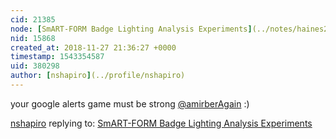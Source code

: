 ```yaml
---
cid: 21385
node: [SmART-FORM Badge Lighting Analysis Experiments](../notes/haines241/03-06-2018/smart-form-badge-lighting-analysis-experiments)
nid: 15868
created_at: 2018-11-27 21:36:27 +0000
timestamp: 1543354587
uid: 380298
author: [nshapiro](../profile/nshapiro)
---
```


your google alerts game must be strong [@amirberAgain](/profile/amirberAgain) :)

[nshapiro](../profile/nshapiro) replying to: [SmART-FORM Badge Lighting Analysis Experiments](../notes/haines241/03-06-2018/smart-form-badge-lighting-analysis-experiments)

